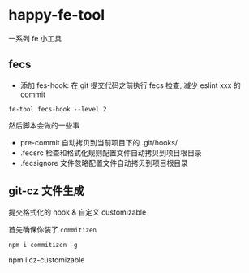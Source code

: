 # happy-fe-tool
一系列 fe 小工具

## fecs

- 添加 fes-hook: 在 git 提交代码之前执行 fecs 检查, 减少 eslint xxx 的 commit

```
fe-tool fecs-hook --level 2
```


然后脚本会做的一些事

- pre-commit 自动拷贝到当前项目下的 .git/hooks/
- .fecsrc 检查和格式化规则配置文件自动拷贝到项目根目录
- .fecsignore 文件忽略配置文件自动拷贝到项目根目录

## git-cz 文件生成

提交格式化的 hook & 自定义 customizable

首先确保你装了 `commitizen`

```
npm i commitizen -g
```

npm i cz-customizable